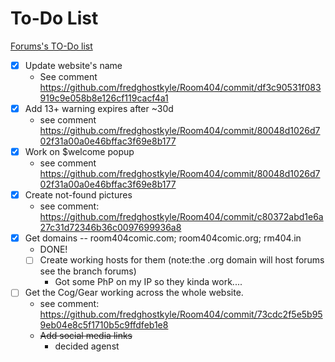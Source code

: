 To-Do List
=======
[Forums's TO-Do list](https://github.com/fredghostkyle/Room404/blob/forums/todo.md/)

- [x] Update website's name
    - See comment https://github.com/fredghostkyle/Room404/commit/df3c90531f083919c9e058b8e126cf119cacf4a1
- [x] Add 13+ warning expires after ~30d
    - see comment https://github.com/fredghostkyle/Room404/commit/80048d1026d702f31a00a0e46bffac3f69e8b177
- [x] Work on $welcome popup
    - see comment https://github.com/fredghostkyle/Room404/commit/80048d1026d702f31a00a0e46bffac3f69e8b177
- [x] Create not-found pictures 
    - see comment: https://github.com/fredghostkyle/Room404/commit/c80372abd1e6a27c31d72346b36c0097699936a8
- [x] Get domains -- room404comic.com; room404comic.org; rm404.in
    - DONE! 
    - [ ] Create working hosts for them (note:the .org domain will host forums see the branch forums)
        - Got some PhP on my IP so they kinda work....
- [ ] Get the Cog/Gear working across the whole website. 
    - see comment: https://github.com/fredghostkyle/Room404/commit/73cdc2f5e5b959eb04e8c5f1710b5c9ffdfeb1e8
    - ~~Add social media links~~
        - decided agenst
